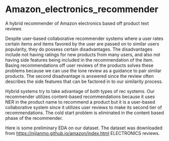 # Amazon_electronics_recommender
A hybrid recommender of Amazon electronics based off product text reviews

Despite user-based collaborative recommender systems where a user rates certain items and items favored by the user are passed on to similar users popularity, they do possess certain disadvantages. The disadvantages include not having ratings for new products from many users, and also not having side features being included in the recommendation of the item. Basing recommendations off user reviews of the products solves these problems because we can use the lone review as a guidance to pair similar products. The second disadvantage is answered since the review often describes the side features that can be factored in to our similarity process. 

Hybrid systems try to take advantage of both types of rec systems. Our recommender utilizes content-based recommendations because it uses NER in the product name to 
recommend a product but it is a user-based collaborative system since it utilizes user reviews to make its second tier of recommendations. The cold start problem is eliminated in the content based phase of the recommender. 

Here is some preliminary EDA on our dataset. The dataset was downloaded from https://nijianmo.github.io/amazon/index.html ELECTRONICS reviews. 
